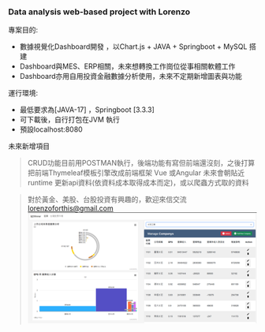 ### Data analysis web-based project with Lorenzo 

專案目的:
- 數據視覺化Dashboard開發 ，以Chart.js + JAVA + Springboot + MySQL 搭建
- Dashboard與MES、ERP相關，未來想轉換工作崗位從事相關軟體工作
- Dashboard亦用自用投資金融數據分析使用，未來不定期新增圖表與功能

運行環境:
- 最低要求為[JAVA-17] ，Springboot [3.3.3]
- 可下載後，自行打包在JVM 執行
- 預設localhost:8080 

未來新增項目
> CRUD功能目前用POSTMAN執行，後端功能有寫但前端還沒刻，之後打算把前端Thymeleaf模板引擎改成前端框架 Vue 或Angular
> 未來會朝貼近runtime 更新api資料(依資料成本取得成本而定)，或以爬蟲方式取的資料


> 對於黃金、美股、台股投資有興趣的，歡迎來信交流  lorenzoforthis@gmail.com
![N|Lorenzo](https://github.com/Lorenzoforthis/InvWithJava_backend/blob/main/InvProject/src/main/resources/static/image/selfReadme.png)
